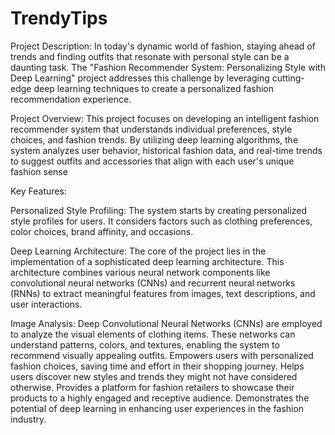 # TrendyTips
Project Description:
In today's dynamic world of fashion, staying ahead of trends and finding outfits that resonate with personal style can be a daunting task. The "Fashion Recommender System: Personalizing Style with Deep Learning" project addresses this challenge by leveraging cutting-edge deep learning techniques to create a personalized fashion recommendation experience.

Project Overview:
This project focuses on developing an intelligent fashion recommender system that understands individual preferences, style choices, and fashion trends. By utilizing deep learning algorithms, the system analyzes user behavior, historical fashion data, and real-time trends to suggest outfits and accessories that align with each user's unique fashion sense

Key Features:

Personalized Style Profiling: The system starts by creating personalized style profiles for users. It considers factors such as clothing preferences, color choices, brand affinity, and occasions.

Deep Learning Architecture: The core of the project lies in the implementation of a sophisticated deep learning architecture. This architecture combines various neural network components like convolutional neural networks (CNNs) and recurrent neural networks (RNNs) to extract meaningful features from images, text descriptions, and user interactions.

Image Analysis: Deep Convolutional Neural Networks (CNNs) are employed to analyze the visual elements of clothing items. These networks can understand patterns, colors, and textures, enabling the system to recommend visually appealing outfits.
Empowers users with personalized fashion choices, saving time and effort in their shopping journey.
Helps users discover new styles and trends they might not have considered otherwise.
Provides a platform for fashion retailers to showcase their products to a highly engaged and receptive audience.
Demonstrates the potential of deep learning in enhancing user experiences in the fashion industry.
